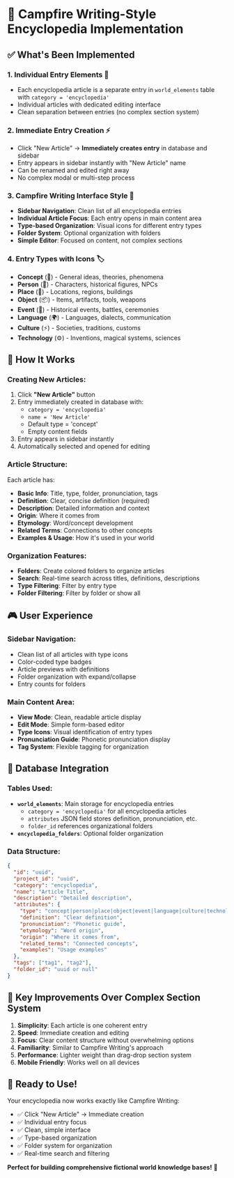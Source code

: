 # 🎯 **Campfire Writing-Style Encyclopedia Implementation**

## ✅ **What's Been Implemented**

### **1. Individual Entry Elements** 📄
- Each encyclopedia article is a separate entry in `world_elements` table with `category = 'encyclopedia'`
- Individual articles with dedicated editing interface
- Clean separation between entries (no complex section system)

### **2. Immediate Entry Creation** ⚡
- Click "New Article" → **Immediately creates entry** in database and sidebar
- Entry appears in sidebar instantly with "New Article" name
- Can be renamed and edited right away
- No complex modal or multi-step process

### **3. Campfire Writing Interface Style** 🎨
- **Sidebar Navigation**: Clean list of all encyclopedia entries
- **Individual Article Focus**: Each entry opens in main content area
- **Type-based Organization**: Visual icons for different entry types
- **Folder System**: Optional organization with folders
- **Simple Editor**: Focused on content, not complex sections

### **4. Entry Types with Icons** 🏷️
- **Concept** (📄) - General ideas, theories, phenomena
- **Person** (👤) - Characters, historical figures, NPCs
- **Place** (📍) - Locations, regions, buildings
- **Object** (📦) - Items, artifacts, tools, weapons
- **Event** (📅) - Historical events, battles, ceremonies
- **Language** (🌍) - Languages, dialects, communication
- **Culture** (⚡) - Societies, traditions, customs
- **Technology** (⚙️) - Inventions, magical systems, sciences

## 🚀 **How It Works**

### **Creating New Articles**:
1. Click **"New Article"** button
2. Entry immediately created in database with:
   - `category = 'encyclopedia'`
   - `name = 'New Article'`
   - Default type = 'concept'
   - Empty content fields
3. Entry appears in sidebar instantly
4. Automatically selected and opened for editing

### **Article Structure**:
Each article has:
- **Basic Info**: Title, type, folder, pronunciation, tags
- **Definition**: Clear, concise definition (required)
- **Description**: Detailed information and context
- **Origin**: Where it comes from
- **Etymology**: Word/concept development
- **Related Terms**: Connections to other concepts
- **Examples & Usage**: How it's used in your world

### **Organization Features**:
- **Folders**: Create colored folders to organize articles
- **Search**: Real-time search across titles, definitions, descriptions
- **Type Filtering**: Filter by entry type
- **Folder Filtering**: Filter by folder or show all

## 🎮 **User Experience**

### **Sidebar Navigation**:
- Clean list of all articles with type icons
- Color-coded type badges
- Article previews with definitions
- Folder organization with expand/collapse
- Entry counts for folders

### **Main Content Area**:
- **View Mode**: Clean, readable article display
- **Edit Mode**: Simple form-based editor
- **Type Icons**: Visual identification of entry types
- **Pronunciation Guide**: Phonetic pronunciation display
- **Tag System**: Flexible tagging for organization

## 🔄 **Database Integration**

### **Tables Used**:
- **`world_elements`**: Main storage for encyclopedia entries
  - `category = 'encyclopedia'` for all encyclopedia articles
  - `attributes` JSON field stores definition, pronunciation, etc.
  - `folder_id` references organizational folders
- **`encyclopedia_folders`**: Optional folder organization

### **Data Structure**:
```json
{
  "id": "uuid",
  "project_id": "uuid", 
  "category": "encyclopedia",
  "name": "Article Title",
  "description": "Detailed description",
  "attributes": {
    "type": "concept|person|place|object|event|language|culture|technology",
    "definition": "Clear definition",
    "pronunciation": "Phonetic guide",
    "etymology": "Word origin",
    "origin": "Where it comes from",
    "related_terms": "Connected concepts",
    "examples": "Usage examples"
  },
  "tags": ["tag1", "tag2"],
  "folder_id": "uuid or null"
}
```

## 🎯 **Key Improvements Over Complex Section System**

1. **Simplicity**: Each article is one coherent entry
2. **Speed**: Immediate creation and editing
3. **Focus**: Clear content structure without overwhelming options
4. **Familiarity**: Similar to Campfire Writing's approach
5. **Performance**: Lighter weight than drag-drop section system
6. **Mobile Friendly**: Works well on all devices

## 🎉 **Ready to Use!**

Your encyclopedia now works exactly like Campfire Writing:
- ✅ Click "New Article" → Immediate creation
- ✅ Individual entry focus
- ✅ Clean, simple interface
- ✅ Type-based organization
- ✅ Folder system for organization
- ✅ Real-time search and filtering

**Perfect for building comprehensive fictional world knowledge bases!** 🌟
